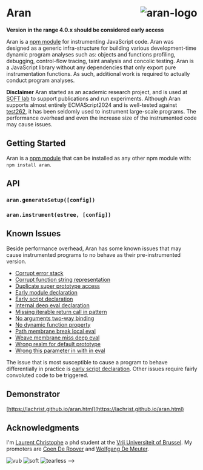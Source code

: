 # Aran <img src="img/aran.png" align="right" alt="aran-logo" title="Aran Linvail the shadow master"/>

**Version in the range 4.0.x should be considered early access**

Aran is a [npm module](https://www.npmjs.com/package/aran) for instrumenting
JavaScript code. Aran was designed as a generic infra-structure for building
various development-time dynamic program analyses such as: objects and functions
profiling, debugging, control-flow tracing, taint analysis and concolic testing.
Aran is a JavaScript library without any dependencies that only export pure
instrumentation functions. As such, additional work is required to actually
conduct program analyses.

**Disclaimer** Aran started as an academic research project, and is used at
[SOFT lab](http://soft.vub.ac.be/soft/) to support publications and run
experiments. Although Aran supports almost entirely ECMAScript2024 and is
well-tested against [test262](https://github.com/tc39/test262), it has been
seldomly used to instrument large-scale programs. The performance overhead and
even the increase size of the instrumented code may cause issues.

## Getting Started

Aran is a [npm module](https://www.npmjs.com/package/aran) that can be installed
as any other npm module with: `npm install aran`.

## API

### `aran.generateSetup([config])`

### `aran.instrument(estree, [config])`

## Known Issues

Beside performance overhead, Aran has some known issues that may cause
instrumented programs to no behave as their pre-instrumented version.

- [Corrupt error stack](./doc/issues/corrupt-error-stack.md)
- [Corrupt function string representation](./doc/issues/corrupt-function-string-representation.md)
- [Duplicate super prototype access](./doc/issues/duplicate-super-prototype-access.md)
- [Early module declaration](./doc/issues/early-module-declaration.md)
- [Early script declaration](./doc/issues/early-script-declaration.md)
- [Internal deep eval declaration](./doc/issues/internal-deep-eval-declaration.md)
- [Missing iterable return call in pattern](./doc/issues/missing-iterable-return-call-in-pattern.md)
- [No arguments two-way binding](./doc/issues/no-arguments-two-way-binding.md)
- [No dynamic function property](./doc/issues/no-dynamic-function-property.md)
- [Path membrane break local eval](./doc/issues/patch-membrane-break-local-eval.md)
- [Weave membrane miss deep eval](./doc/issues/weave-membrane-miss-deep-eval.md)
- [Wrong realm for default prototype](./doc/issues/wrong-realm-for-default-prototype.md)
- [Wrong this parameter in with in eval](./doc/issues/wrong-this-parameter-in-with-in-eval.md)

The issue that is most susceptible to cause a program to behave differentially
in practice is
[early script declaration](./doc/issues/early-script-declaration.md). Other
issues require fairly convoluted code to be triggered.

## Demonstrator

[https://lachrist.github.io/aran.html](https://lachrist.github.io/aran.html)

## Acknowledgments

I'm [Laurent Christophe](http://soft.vub.ac.be/soft/members/lachrist) a phd
student at the [Vrij Universiteit of Brussel](https://www.vub.ac.be). My
promoters are [Coen De Roover](http://soft.vub.ac.be/soft/members/cderoove) and
[Wolfgang De Meuter](http://soft.vub.ac.be/soft/members/wdmeuter).

![vub](img/vub.png) ![soft](img/soft.png) ![tearless](img/tearless.png) -->

<!--
**Table of contents**:

1. [Getting Started](#getting-started)
2. [Demonstrators](#demonstrators)
3. [Limitations](#limitations)
4. [API](#api)
5. [Advice](#advice)
6. [Intrinsics](#intrinsics)
7. [Predefined Values](#predefined-values)
8. [Known Heisenbugs](#known-heisenbugs)
9. [Acknowledgements](#acknowledgments)

## Getting Started

```sh
npm install acorn aran astring
```

```js
import { parse } from "acorn";
import { generate } from "astring";
import { instrument } from "aran";
let depth = "";
global.ADVICE = {
  apply: (f, t, xs, serial) => {
    console.log(depth + f.name + "(" + xs.join(", ") + ")");
    depth += ".";
    const x = Reflect.apply(f, t, xs);
    depth = depth.substring(1);
    console.log(depth + x);
    return x;
  },
};
const pointcut = (name, node) =>
  name === "apply" && node.type === "CallExpression";
const aran = Aran({ namespace: "ADVICE" });
global.eval(Astring.generate(aran.setup()));
const estree1 = Acorn.parse(`
  const fac = (n) => n ? n * fac(n - 1) : 1;
  fac(6);
`);
const estree2 = aran.weave(estree1, pointcut);
global.eval(Astring.generate(estree2));
```

```txt
fac(6)
.fac(5)
..fac(4)
...fac(3)
....fac(2)
.....fac(1)
......fac(0)
......1
.....1
....2
...6
..24
.120
720
```

The code transformation performed by Aran essentially consists in inserting
calls to functions named _traps_ at [ESTree](https://github.com/estree/estree)
nodes specified by the user. For instance, the expression `x + y` may be
transformed into `META.binary("+", x, y, 123)`. The last argument passed to
traps is always a _serial_ number which uniquely identifies the node which
triggered the trap. The object that contains these trap functions is called the
_advice_ and the specification that characterises what trap should be triggered
on each node is called the _pointcut_. The process of inserting trap calls based
on a pointcut is called _weaving_. This terminology is borrowed from
[aspect-oriented programming](https://en.wikipedia.org/wiki/Aspect-oriented_programming).

![weaving](img/weaving.png)

When code weaving happens on the same process which evaluates the weaved code,
it is called _live weaving_. Live weaving enables direct communication between
an advice and its associated Aran instance. For instance, `aran.nodes[serial]`
can be invoked by the advice to retrieve the line index of the node that
triggered a trap. Another good reason for the advice to communicate with Aran
arises when the target program performs dynamic code evaluation -- e.g. by
calling the evil
[eval](https://developer.mozilla.org/en-US/docs/Web/JavaScript/Reference/Global_Objects/eval)
function.

## Demonstrators

- [test/dead/apply/](https://lachrist.github.io/aran/dead-apply-factorial.html):
  The getting started example where weaving happens on the main thread and the
  evaluation of the weaved code on a webworker.
- [test/live/empty-estree.js](https://lachrist.github.io/aran/live-empty-estree-samples.html):
  Empty advice, do nothing aside from instrumenting the argument of direct eval
  calls. Can be used to inspect how Aran normalise JavaScript.
- [test/live/empty-script.js](https://lachrist.github.io/aran/live-empty-script-samples.html):
  Same as `empty-estree.js` but uses the `"script"` format option instead.
- [test/live/forward-estree.js](https://lachrist.github.io/aran/live-forward-estree-samples.html):
  Transparent implementation of all the traps. Can be used to inspect how Aran
  inserts traps.
- [test/live/forward-script.js](https://lachrist.github.io/aran/live-forward-script-samples.html):
  Same as `forward-estree.js` but uses the `"script"` format option instead.
- [test/live/logger.js](https://lachrist.github.io/aran/live-logger-delta.html):
  Same as `forward-script.js` but log the arguments and result of every trap.
- [test/live/shadow-value.js](https://lachrist.github.io/aran/live-shadow-value-delta.html):
  Track program values across the value stack, the call stack and the
  environment but not the store. The identity of values is conserved by wrapping
  them inside regular objects.
- [test/live/shadow-state.js](https://lachrist.github.io/aran/live-shadow-state-delta.html):
  Output the same log as `shadow-value` but by mirroring the value stack, the
  call stack and the environment rather than wrapping values. This analysis
  demonstrates the full capability of Aran and may serve documentation.
- [test/live/linvail-value.js](https://lachrist.github.io/aran/live-linvail-value-delta-object.html)
  Like `shadow-value`, this analysis wrap values into objects to conserve their
  identity. However this analysis can also track values through the store (a.k.a
  the objet graph) thanks to a separate npm module called
  [linvail](https://www.npmjs.com/package/linvail). Linvail uses
  [ECMAScript proxies](https://developer.mozilla.org/en-US/docs/Web/JavaScript/Reference/Global_Objects/Proxy)
  to implement an transitive access control system known as _membrane_.
- [test/live/linvail-taint.js](https://lachrist.github.io/aran/live-linvail-taint-taint.html)
  Simple taint analysis using [linvail](https://www.npmjs.com/package/linvail)
  which prevents information from meta variables `__ARAN_SOURCE__` to flow to
  meta variables `__ARAN_SINK__`.

## Limitations

1. Aran performs a source-to-source code transformation fully compatible with
   most of [ECMAScript2018](https://www.ecma-international.org/ecma-262/9.0).
   Known missing features are:
   - Native modules
     ([`import`](https://developer.mozilla.org/en-US/docs/Web/JavaScript/Reference/Statements/import),
     [`export`](https://developer.mozilla.org/en-US/docs/Web/JavaScript/Reference/Statements/export)).
   - [Classes](https://developer.mozilla.org/en-US/docs/Web/JavaScript/Reference/Classes).
   - Generator functions
     ([`function*`](https://developer.mozilla.org/en-US/docs/Web/JavaScript/Reference/Statements/function*),
     [`yield`](https://developer.mozilla.org/en-US/docs/Web/JavaScript/Reference/Operators/yield),[`yield*`](https://developer.mozilla.org/en-US/docs/Web/JavaScript/Reference/Operators/yield*)).
   - Asynchronous functions
     ([`async function`](https://developer.mozilla.org/en-US/docs/Web/JavaScript/Reference/Statements/async_function),
     [`await`](https://developer.mozilla.org/en-US/docs/Web/JavaScript/Reference/Statements/async_function)).
2. There exists loopholes that will cause the target program to behave
   differentially when analysed. These bugs are often referred as
   [Heisenbugs](https://en.wikipedia.org/wiki/Heisenbug), and are discusses in
   [Known Heisenbugs](#known-heisenbugs).
3. Aran does not provide any facilities for instrumenting modularised JavaScript
   applications. To instrument server-side node applications and client-side
   browser applications we rely on a separate module called
   [Otiluke](https://github.com/lachrist/otiluke).
4. Aran does not offer an out-of-the-box interface for tracking primitive values
   through the object graph. This feature is crucial for data-centric analyses
   such as taint analysis and symbolic execution. In our research, we track
   primitive values through the object graph with
   [linvail](https://github.com/lachrist/linvail) which implements a transitive
   access control system known as
   [membrane](https://tvcutsem.github.io/membranes).

## API

- **`aran = require("aran")({namespace, format, roots})`**

  Create a new Aran instance.

  - `namespace :: string`, default `"_"`: The name of the variable holding the
    advice. It should not start by a dollar sign (`$`) and should not be be one
    of: `arguments`, `eval`, `callee`, `error`. This variable should be
    accessible from the instrumented code. For instance, this variable should be
    global if the instrumented code is evaluated globally. Aran performs
    identifier mangling in such a way that variables from the instrumented code
    never clash against this variable.
  - `format :: "estree" | "script"`, default `"estree"`: Defines the output
    format of `aran.weave(root, pointcut, scope)` and `aran.setup()`.
    - `"estree"`: Output an
      [ESTree program](https://github.com/estree/estree/blob/master/es2015.md#programs).
      This option requires a generator like
      [astring](https://www.npmjs.com/package/astring) to obtain executable
      JavaScript code.
    - `"script"`: Output a string which can directly be fed to `eval`. As Aran's
      instrumentation can be quite verbose, expressions are spanned in multiple
      lines.
  - `roots :: array`, default `[]`: Each ESTree program node passed to
    `aran.weave(root, pointcut, scope)` will be stored in this array. If this
    array is not empty it should probably come from another Aran instance.

  The state of an Aran instance essentially consists in the node it
  instrumented. Aran instances can be serialised using the standard
  `JSON.stringify` function. For instance, in the code below, `aran1` and
  `aran2` are in the exact same state:

  ```js
  const Aran = require("aran");
  const aran1 = Aran({...});
  const string = JSON.stringify(aran1);
  const options = JSON.parse(string);
  const aran2 = Aran(options);
  ```

- **`output = aran.setup()`**

  Generate the setup code which should be executed before any instrumented code.

  - `output :: estree.Program | string`: The setup code whose format depends on
    the `format` option.

  The setup code should be evaluated in an environment where `this` points to
  the global object and where the advice variable is accessible. If the setup
  code is evaluated twice for the same advice, it will throw an error.

- **`output = aran.weave(program, pointcut, serial)`**

  Normalise the input program and insert calls to trap functions at nodes
  specified by the pointcut.

  - `program :: estree.Program`: The
    [ESTree program](https://github.com/estree/estree/blob/master/es2015.md#programs)
    to instrument.
  - `pointcut :: array | function`: The specification that tells Aran where to
    insert trap calls. Two specification formats are supported:
    - `array`: An array containing the names of the traps to insert at every
      applicable cut point. For instance, the pointcut `["binary"]` indicates
      Aran to insert the `binary` traps whenever applicable.
    - `function`: A function that tells whether to insert a given trap at a
      given node. For instance, the pointcut below results in Aran inserting a
      call to the `binary` trap at every update expression:
      ```js
      const pointcut = (name, node) =>
        name === "binary" && node.type === "UpdateExpression";
      ```
  - `serial :: number | null`, default `null`: If the given ESTree program is
    going to be evaluated inside a direct eval call within some previously
    instrumented code, the `serial` argument should be the serial number of that
    direct eval call. If the instrumented code is going to be evaluated
    globally, this argument should be `null` or `undefined`.
  - `output :: estree.Program | string`: The weaved code whose format depends on
    the `format` option.

- **`result = aran.unary(operator, argument)`**

  Performs a unary operation as expected by the `unary` trap. This function can
  be implemented as easily as `eval(operator+" argument")` but we used a boring
  `switch` loop instead for performance reasons.

  - `operator :: string`
  - `arguments :: *`
  - `result :: primitive`

- **`result = aran.binary(operator, left, right)`**

  Performs a binary operation as expected by the `binary` trap. This function
  can be implemented as easily as `eval("left "+operator+" right")` but we used
  a boring `switch` loop instead for performance reasons.

  - `operator :: string`
  - `left :: *`
  - `right :: *`
  - `result :: primitive`

- **`aran.namespace`**

  The name of the variable holding the advice.

  ```js
  {
    value: string,
    enumerable: true,
    configurable: false,
    writable: false
  }
  ```

- **`aran.format`**

  The output format for `aran.weave(estree, scope)` and `aran.setup()`; either
  `"estree"` or `"script"`.

  ```js
  {
    value: string,
    enumerable: true,
    configurable: false,
    writable: false
  }
  ```

- **`aran.roots`**

  An array of all the program nodes weaved by the Aran instance.

  ```js
  {
    value: array,
    enumerable: true,
    configurable: false,
    writable: false
  }
  ```

- **`aran.nodes`**

  An array indexing all the AST node visited by the Aran instance. This field is
  useful to retrieve a node from its serial number: `aran.nodes[serial]`. It is
  not enumerable to reduces the size of stringifying Aran instances. Each node
  in this array contains two additional properties: `AranSerial` and
  `AranParentSerial` which respectively refer to the serial number of the node
  and the serial number of its parent.

  ```js
  {
    value: array,
    enumerable: false,
    configurable: false,
    writable: false
  }
  ```

## Advice

In Aran, an advice is a collection of functions that will be called during the
evaluation of weaved code. These functions are called traps. They are
independently optional and they all receive as last argument a number which is
the index of the ESTree node that triggered the them. Serial numbers can be seen
as program counters.

**Traps Categorisation:**

There exists 26 traps which we categorise based on their transparent
implementation:

- Informers (7): Do nothing.
- Modifiers (15): Return their first argument.
- Combiners (4): Compute a new value:
  - `unary = (operator, argument, serial) => eval(operator+" argument");`
  - `binary = (operator, left, right, serial) => eval("left "+operator+" right");`
  - `apply = (closure, context, arguments, serial) => Reflect.apply(closure, context, arguments);`
  - `construct = (constructor, arguments, serial) => Reflect.construct(constructor, arguments);`

**Traps Insertion:**

| Name        | Original                        | Instrumented                                                                                              |
| ----------- | ------------------------------- | --------------------------------------------------------------------------------------------------------- |
| _Informers_ |                                 |
| `arrival`   | `function () { ... }`           | `... function callee () { ... META.arrival(callee, new.target, this, arguments, @serial); ... } ...`      |
| `break`     | `break l;`                      | `META.break("l", @serial); break l;`                                                                      |
| `continue`  | `continue l;`                   | `META.continue("l", @serial); continue l;`                                                                |
| `debugger`  | `debugger;`                     | `META.debugger(@serial); debugger;`                                                                       |
| `enter`     | `l: { let x; ... }`             | `l : { META.enter("block", ["l"], ["x"], @serial); ... }`                                                 |
| `leave`     | `{ ... }`                       | `{ ... META.leave(@serial); }`                                                                            |
| `program`   | `...` (program)                 | `program(META.intrinsics.global, @serial); ...`                                                           |
| _Modifiers_ |                                 |
| `abrupt`    | `function () { ... }`           | `... function callee () { ... try { ... } catch (error) { throw META.abrupt(error, @serial); } ... } ...` |
| `argument`  | `function () { ... }`           | `... function callee () { ... META.argument(arguments.length, "length", @serial) ... } ...`               |
| `intrinsic` | `[x, y]`                        | `META.intrinsic(META.intrinsics["Array.of"], "Array.of", @serial)($x, $y)`                                |
| `closure`   | `function () { ... }`           | `META.closure(... function callee () { ... } ..., @serial)`                                               |
| `drop`      | `(x, y)`                        | `(META.drop($x, @serial), $y)`                                                                            |
| `error`     | `try { ... } catch (e) { ... }` | `try { ... } catch (error) { ... META.error(error, @serial) ... }`                                        |
| `eval`      | `eval(x)`                       | `... eval(META.eval($x, @serial)) ...`                                                                    |
| `failure`   | `...` (program)                 | `try { ... } catch (error) { throw META.failure(error, @serial); }`                                       |
| `primitive` | `"foo"`                         | `META.primitive("foo", @serial)`                                                                          |
| `read`      | `x`                             | `META.read($x, "x", @serial)`                                                                             |
| `return`    | `return x;`                     | `return META.return($x, @serial);`                                                                        |
| `success`   | `x;` (program)                  | `META.success($x, @serial);`                                                                              |
| `test`      | `x ? y : z`                     | `META.test($x, @serial) ? $y : $z`                                                                        |
| `throw`     | `throw e;`                      | `throw META.throw($e, @serial);`                                                                          |
| `write`     | `x = y;`                        | `$x = META.write($y, "x", @serial);`                                                                      |
| _Combiners_ |                                 |
| `apply`     | `f(x, y)`                       | `META.apply($f, undefined, [$x, $y], @serial)`                                                            |
| `binary`    | `x + y`                         | `META.binary("+", $x, $y, @serial)`                                                                       |
| `construct` | `new F(x, y)`                   | `META.construct($F, [$x, $y], @serial)`                                                                   |
| `unary`     | `!x`                            | `META.unary("!", $x, @serial)`                                                                            |

**Traps Signature:**

| Name        | arguments[0]                                                                                                                                                                                 | arguments[1]                                            | arguments[2]            | arguments[3]           | arguments[4]       |
| ----------- | -------------------------------------------------------------------------------------------------------------------------------------------------------------------------------------------- | ------------------------------------------------------- | ----------------------- | ---------------------- | ------------------ |
| _Informers_ |                                                                                                                                                                                              |                                                         |                         |                        |
| `arrival`   | `callee :: function`                                                                                                                                                                         | `new.target :: function`                                | `this :: value`         | `arguments :: [value]` | `serial :: number` |
| `break`     | `label :: string \| null`                                                                                                                                                                    | `serial :: number`                                      |                         |                        |
| `continue`  | `label :: string \| null`                                                                                                                                                                    | `serial :: number`                                      |                         |                        |
| `debugger`  | `serial :: number`                                                                                                                                                                           |                                                         |                         |                        |
| `enter`     | `tag :: "program" \| "block" \| "then" \| "else" \| "loop" \| "try" \| "catch" \| "finally" \| "switch"`                                                                                     | `labels :: [string]`                                    | `variables :: [string]` | `serial :: number`     |
| `leave`     | `serial :: number`                                                                                                                                                                           |                                                         |                         |                        |
| `program`   | `global :: object`                                                                                                                                                                           | `serial :: number`                                      |                         |                        |
| _Modifiers_ |                                                                                                                                                                                              |                                                         |                         |                        |
| `abrupt`    | `error :: value`                                                                                                                                                                             | `serial :: number`                                      |                         |                        |
| `argument`  | `produced :: value`                                                                                                                                                                          | `index :: number \| "new.target" \| "this" \| "length"` | `serial :: number`      |                        |
| `intrinsic` | `produced :: value`                                                                                                                                                                          | `name :: string`                                        | `serial :: number`      |                        |
| `closure`   | `produced :: function`                                                                                                                                                                       | `serial :: number`                                      |                         |                        |
| `drop`      | `consumed :: value`                                                                                                                                                                          | `serial :: number`                                      |                         |                        |
| `error`     | `produced :: value`                                                                                                                                                                          | `serial :: number`                                      |                         |                        |
| `failure`   | `error :: value`                                                                                                                                                                             | `serial :: number`                                      |                         |                        |
| `primitive` | `produced :: undefined \| null \| boolean \| number \| string`                                                                                                                               | `serial :: number`                                      |                         |                        |
| `read`      | `produced :: value`                                                                                                                                                                          | `variable :: string`                                    | `serial :: number`      |                        |
| `return`    | `consumed :: value`                                                                                                                                                                          | `serial :: number`                                      |                         |                        |
| `success`   | `consumed :: value`                                                                                                                                                                          | `serial :: number`                                      |                         |                        |
| `test`      | `consumed :: value`                                                                                                                                                                          | `serial :: number`                                      |                         |                        |
| `throw`     | `consumed :: value`                                                                                                                                                                          | `serial :: number`                                      |                         |                        |
| `write`     | `consumed :: value`                                                                                                                                                                          | `variable :: string`                                    | `serial :: number`      |                        |
| _Combiners_ |                                                                                                                                                                                              |                                                         |                         |                        |
| `apply`     | `function :: value`                                                                                                                                                                          | `this :: value`                                         | `arguments :: [value]`  | `serial :: number`     |
| `binary`    | `operator :: "==" \| "!=" \| "===" \| "!==" \| "<" \| "<=" \| ">" \| ">=" \| "<<" \| ">>" \| ">>>" \| "+" \| "-" \| "*" \| "/" \| "%" \| "\|" \| "^" \| "&" \| "in" \| "instanceof" \| ".."` | `left :: value`                                         | `right :: value`        | `serial :: number`     |
| `construct` | `constructor :: value`                                                                                                                                                                       | `arguments :: [value]`                                  | `serial :: number`      |                        |
| `unary`     | `operator :: "-" \| "+" \| "!" \| "~" \| "typeof" \| "void"`                                                                                                                                 | `argument :: value`                                     | `serial :: number`      |                        |

**Traps Comments:**

Some groups of traps requires additional explanations:

- `enter`, `write`, `read`, `leave`: These (only) four traps describe the
  runtime interaction with the environment. We discuss how below:

  1. In the normalisation process, Aran often inserts new variables called
     _token_. Tokens appear to be numbers from traps perspective whereas
     variables present in the original code appear as strings.
  2. Aran only declares `let` variables:
     - `var` declarations at the top-level scope are normalised into property
       definition on the global object.
     - `var` declarations inside functions are hoisted and normalised into `let`
       declarations.
     - `const` declarations are normalised into `let` declarations and a static
       type error is throws upon rewrite attempt.
  3. Aran hoists its `let` declarations at the top of lexical blocks. This makes
     the temporal deadzone disappear. To restore the behaviour of the temporal
     deadzone, a token is associated to each variable. At runtime, these tokens
     will refer to a boolean value indicating whether their associated variable
     has already been initialised or not. Before accessing a variable in a
     dynamic portion of the deadzone, a runtime time check on its associated
     token is inserted. In many cases, the temporal deadzone of a variable can
     be statically determined and its associated token is entirely removed from
     the instrumented code. Not that `eval` kills this optimisation because we
     have to assume that any reachable variable may be accessed.

  ```js
  // Original //
  const a = () => x;
  let x = "foo";
  a();
  a = "bar";
  ```

  ```js
  // (pseudo) Instrumented //
  let $a, $x, $1;
  META.enter("program", [], ["a", "x", 123]);
  $1 = META.write(false, 1);
  $a = () =>
    META.read($1, 1)
      ? META.read($x, "x", 123)
      : (() => {
          throw new TypeError("x is not defined");
        })();
  $x = META.write("foo", "x");
  $1 = META.write(true, 1);
  $a();
  throw new TypeError("Assignment to a constant variable");
  META.leave();
  ```

- `program`, `success`, `failure`: These traps are inserted into programs that
  will _not_ be evaluated inside a direct eval call. The first trap invoked by a
  program is always `program(@serial)` and the last trap is either
  `success($1, @serial)` or `failure(error, @serial)`.

  ```js
  // Original //
  "foo";
  ```

  ```js
  // Instrumented //
  META.program();
  let $1 = undefined;
  try {
    $1 = "foo";
    META.success($1);
  } catch (error) {
    throw META.failure(error);
  }
  ```

- `arrival`, `argument`, `return`, `abrupt`: When applying an instrumented
  closure, these traps are invoked in the following order:

  1. `arrival(callee, new.target, this, arguments, @serial)`: Beware: `callee`
     refers to the function given as parameter to the `closure` trap and _not_
     its return value.
  2. `argument(new.target, "new.target", @serial)`: For arrows, this trap is
     used to check that it was not called as a constructor. For functions, this
     trap is used to initialise a sanitised version of the `new.target`
     variable. For functions, if its result is not `undefined`, it will be used
     to initialise a sanitised version of the `this` variable.
  3. `argument(this, "this", @serial)`: This trap is invoked only if the
     previous trap returned `undefined`. For arrows, the result of this trap is
     discarded. For functions, this trap is used to initialise a sanitised
     version of the `this` variable.
  4. `argument(arguments.length, "length", @serial)`: The value returned by this
     trap is used to define how many times the next trap should be called.
  5. `argument(arguments[argindex], argindex, @serial)`: This trap is used to
     initialise parameters. For functions reading the `arguments` variable it is
     also used to initialise the `arguments` object. The variable `argindex` is
     counter from `0` to the value returned by the previous trap.
  6. `return(<EXPR>, @serial)` or `abrupt(error, @serial)`: If the closure
     normally terminated, the `return` trap is invoked with its result. Else,
     the `abrupt` trap is called with the error that caused it to abruptly
     terminate. The serial number of the `return` trap may either points to a
     `return` statement in the original code or the closure if it terminated
     without hitting a `return` statement.

  ```js
  // Original //
  const f = function (x) => {
    console.log("Square = " x * x);
  }
  ```

  ```js
  // (pseudo) Instrumented //
  let $f;
  $f = function callee () {
    try {
      let $x, $0newtarget, $this, $1, $2;
      META.arrival(callee, new.target, this, arguments, @serial);
      $0newtarget = META.argument(new.target, "new.target", @serial);
      if ($0newtarget)
        $this = Object.create($0newtarget.prototype);
      else
        $this = META.argument(this, "this", @serial);
      $1 = META.argument(arguments.length, "length", @serial);
      $x = 0 < $1 ? META.argument(arguments[0], 0, @serial) : undefined;
      $2 = 1;
      while ($2 < $1) {
        META.argument(arguments[$2], $2, @serial);
        $2 = $2 + 1;
      }
      console.log("Square = " $x * $x);
      return META.return(undefined, @serial);
    } catch (error) {
      throw META.abrupt(error, @serial);
    }
  };
  ```

- `enter`, `break`, `continue`, `leave`: These traps describe runtime label
  jumps:

  ```js
  // Original //
  l: m: while (true) {
    continue l;
  }
  ```

  ```js
  // Instrumented //
  l: m: while (true) {
    META.enter("loop", ["l", "m"], [], @serial1);
    META.continue("l", @serial2);
    continue l;
    META.leave(@serial1);
  }
  ```

- `intrinsic`: In the normalisation process, Aran often uses pre-existing values
  from the global object (a.k.a: intrinsics, a.k.a: primordials). To render the
  instrumented code resilient to modification of the global object it is
  important to store these intrinsic values upfront. This is performed during
  the setup phase.

  ```js
  // Original //
  /abc/g;
  ```

  ```js
  // (pseudo) Instrumented //
  new META.intrinsic(META.intrinsics.RegExp, "RegExp")("abc", "g");
  ```

## Intrinsics

Below is a list of the all the intrinsics stored by the setup code along with
their utility:

- `global`: For declaring/writing/reading global variables and for assigning the
  initial value of `this`.
- `eval`: For detecting whether a syntactic direct eval call actually resolves
  to a direct eval call at runtime.
- `RegExp`: For normalising literal regular expressions.
- `ReferenceError`: Reference errors are thrown when a variable is not defined
  or is in the temporal deadzone.
- `TypeError`: Type errors are thrown at many places, e.g: when `Reflect.set`
  returns false in strict mode.
- `Reflect.get`: For normalising member expressions.
- `Reflect.set`: For normalising assignments on member expressions and building
  various objects.
- `Reflect.has`: Called when variable lookups hit a `with` statement.
- `Reflect.deleteProperty`: For normalising `delete` unary operations on member
  expressions.
- `Reflect.apply`: For normalising call expressions containing spread elements.
- `Reflect.construct`: For normalising new expressions containing spread
  elements.
- `Reflect.getOwnPropertyDescriptor`: For knowing whether a variable is globally
  defined.
- `Reflect.defineProperty`: For building various objects (e.g.: object literals,
  the `arguments` object, functions, functions prototype).
- `Reflect.getPrototypeOf`: For knowing whether a variable is defined in the
  global object and for collecting the enumerable keys of an object as
  enumerated by the `for .. in` statement.
- `Reflect.setPrototypeOf`: For building various objects (e.g.: object literals,
  the `arguments` object, functions prototype).
- `Object`: Often called before calling functions of the `Reflect` object to
  prevent type errors.
- `Object.prototype`: The `[[Prototype]]` field of various objects (e.g.: object
  literals, the `arguments` object, functions prototype).
- `Object.create`: For building various objects.
- `Object.freeze`: For building the first argument passed to the tag of template
  expressions and its `raw` property.
- `Object.keys`: For normalising `for ... in` statements.
- `Array.of`: For normalising array expressions and building the first argument
  passed to the tag of template expressions and its `raw` property.
- `Array.prototype.push`: For building the rest elements of array patterns,
  object patterns and argument patterns.
- `Array.prototype.concat`: For normalising expressions with spread elements
  (array expressions, call expressions, new expressions).
- `Array.prototype.values`: The `@@iterator` field of `arguments` objects.
- `Array.prototype.includes`: For building the `rest` value of object patterns.
- `Symbol.unscopables`: Used when variable lookups hit a `with` statement.
- `Symbol.iterator`: For normalising the iteration protocol.
- `Reflect.getOwnPropertyDescriptor(Function.prototype,'arguments').get`: The
  `callee` fields of `arguments` objects in strict mode.
- `Reflect.getOwnPropertyDescriptor(Function.prototype,'arguments').set`: The
  `callee` fields of `arguments` objects in strict mode.

## Predefined Values

Rather than defining a closure whenever statements are needed in an expression
context, Aran defines several functions at the beginning of programs. This help
reduce the size of the instrumented code. The other value that Aran predefines
is the completion value of the program. These predefined values are always
assigned to the same token in the order listed below:

1. `HelperThrowTypeError(message)`: Throws a type error; called when:
   - Assigning to a constant variable.
   - Reading/Assigning a property on `null` or `undefined`.
   - Calling an arrow as a constructor.
   - In strict mode, deleting a member expression and failing.
   - In strict mode, assigning a member expression and failing.
   - Passing `null` or `undefined` a `with` statement.
2. `HelperThrowReferenceError(message)`: Throws a reference error; called when:
   - Accessing a local variable in its temporal dead zone.
   - Reading a non existing global variable.
   - In Strict mode, writing to non existing global variable.
3. `boolean = HelperIsGlobal(name)`: Indicates whether an identifier is globally
   defined (non-enumerable properties also count). A call to this helper are
   inserted whenever a variable lookup reach the global scope in Aran's static
   scope analysis.
4. `array = HelperIteratorRest(iterator)`: Pushes the remaining elements of an
   iterator into an array. A call to this helper is inserted to compute the
   value of an array pattern's rest element.
5. `target = HelperObjectRest(source, keys)`: Create an object `target` that
   contains the own enumerable properties of `source` safe the ones listed in
   `keys`. A call to this helper is inserted to computed the value of an object
   pattern's rest element.
6. `HelperObjectAssign(target, source)`: Similar to `Object.assign` but uses
   `Reflect.defineProperty` rather than `Reflect.set` on the target object. A
   call to this helper is inserted whenever an object expression contain a
   spread element.
7. `Completion`: The completion value of the program, initially: `undefined`.

## Known Heisenbugs

When dynamically analysing a program, it is implicitly assumed that the analysis
will conserve the program's behaviour. If this is not the case, the analysis
might draw erroneous conclusions. Behavioural divergences caused by an analysis
over the target program are called
[Heisenbugs](https://en.wikipedia.org/wiki/Heisenbug). It is very easy to write
an analysis that is not transparent, for instance
`advice.primitive = () => "foo";` will drastically alter the behaviour of the
program under analysis. However, Aran introduce Heisenbugs by itself as well:

- _Performance Overhead_: A program being dynamically analysed will necessarily
  perform slower. Events might interleave in a different order or malicious code
  might detect the overhead. Unfortunately there seem to be no general solution
  to this problem.
- _Code Reification_: Whenever the target program can obtain a representation of
  itself (a.k.a. code reification), the original code should be returned rather
  than its instrumented version. In the code below, the assertion should pass
  but it does not after instrumentation:
  ```js
  function f() {}
  assert(f.toString() === "function f () {}");
  ```
  Solving this issue should probably involve (i) receiving indentation
  information along with the program AST (ii) maintaining at runtime a mapping
  from closures to their non-instrumented source code (iii) inserting runtime
  checks at every function call to transform the result. Not only this would
  make Aran's API uglier, it would also not completely solve the problem as
  `Function.prototype.toString` could be called on instrumented closures in
  non-instrumented code areas.
- _Dynamic Scoping_: Normally, in non-strict mode, direct eval calls should be
  able to declare variables to their calling environment. This is not the case
  for instrumented code because Aran performs a static scope analysis. To make
  JavaScript scope purely static, Aran simply transforms the top level `var`
  declarations into `let` declarations for programs being evaluated inside a
  direct eval call. In the code below, the assertion should pass but it does not
  after instrumentation:
  ```js
  function f() {
    eval("var x = 'foo';");
    assert(typeof x === "string");
  }
  f();
  ```
  This could be solved but it would render the scope analysis much more complex.
- _Aliasing Arguments' Properties_: In non strict mode,
  [`arguments` objects](https://developer.mozilla.org/en-US/docs/Web/JavaScript/Reference/Functions/arguments)
  are linked to their closure's environment. Modifications of the arguments
  object will be reflected to the binding of their corresponding parameter. This
  link is broken by Aran's instrumentation because instrumented closures don't
  have parameters and use the `arguments` object instead. In the code below,
  both assertions should pass but they are both failing after instrumentation:
  ```js
  function f(x) {
    arguments[0] = "bar";
    assert(x === "bar");
    x = "qux";
    assert(arguments[0] === "qux");
  }
  f("foo");
  ```
  The link between the `arguments` object and the environment could be
  re-established by using proxies and modifying the scope analysis performed by
  Aran.
- _Computed Methods' Name_: Normally, in an object literal, methods names should
  be assigned to their property key even if it is computed. This is not the case
  for instrumented code because Aran uses a simple static analysis to assign
  function's names. In the code below, the assertion should pass but it fails
  after instrumentation:
  ```js
  var x = "foo";
  var o = {
    [x]: function () {},
  };
  assert(o.foo.name === "foo");
  ```
  This issue could be solved in Aran.
- _Arrow's Prototype_: Normally, arrows should not define a `prototype`
  property. This is not the case for instrumented code because Aran transforms
  arrows into function which have a non-configurable `prototype` property. In
  the code below, both assertion should pass but the second one fails after
  instrumentation
  ```js
  var a = () => {};
  assert(a.prototype === undefined); // Success
  assert(Reflect.getOwnPropertyDescriptor(a, "prototype") === undefined);
  ```
  This issue could be solved by not transforming arrows to functions.
- _Constructing Arrow Proxies_: Normally, a proxy wrapping an arrow function
  should never call its `construct` handler. This is not the case for
  instrumented code because Aran transforms arrows into functions that throw a
  type error when the `new.target` is defined.
  ```js
  const a = () => {};
  const p = new Proxy(a, {
    construct: () => {
      throw new Error("This should never happen");
    },
  });
  new p();
  ```
  This issue could be solved by not transforming arrows to functions.
























## Discussion

[Aran](https://github.com/lachrist/aran) and program transformation in general is good for introspecting the control flow and pointers data flow.
Things become more difficult when reasoning about primitive value data flow is involved.
For instance, there is no way at the JavaScript language level to differentiate two `null` values even though they have different origins.
This restriction strikes every JavaScript primitive values because they are inlined into different parts of the program's state -- e.g the environment and the value stack.
All of these copying blur the concept of a primitive value's identity and lifetime.
By opposition, objects can be properly differentiated based on their address in the store.
Such situation happens in almost every mainstream programming languages.
We now discuss several strategies to provide an identity to primitive values:
* *Shadow States*:
  For low-level languages such as binary code, primitive values are often tracked by maintaining a so called "shadow state" that mirrors the concrete program state.
  This shadow state contains analysis-related information about the program values situated at the same location in the concrete state.
  [Valgrind](http://valgrind.org/) is a popular binary instrumentation framework which utilizes this technique to enables many data-flow analyses.
  The difficulty of this technique lies in maintaining the shadow state as non-instrumented functions are being executed.
  In JavaScript this problem typically arises when objects are passed to non instrumented functions such as intrinsics.
  Keeping the shadow store in sync during such operation requires to know the exact semantic of the non-instrumented function.
  Since they are so many different intrinsic functions in JavaScript, this is a very hard thing to do.
* *Record And Replay*:
  Record and replay systems such as [Jalangi](https://github.com/SRA-SiliconValley/jalangi) are an intelligent response to the challenge of keeping in sync the shadow state with its concrete state.
  Acknowledging that divergences between shadow and concrete states cannot be completely avoided, these systems allows divergences in the replay phase which can be recovered from by utilizing the trace gathered during the record phase.
  We propose two arguments against such technique:
  First, every time divergences are resolved in the replay phase, values with unknown origin are being introduced which necessarily diminish the precision of the resulting analysis.
  Second, the replay phase only provide information about partial execution which can be puzzling to reason about.
* *Wrappers*:
  Instead of providing an entire separated shadow state, wrappers constitute a finer grained solution.
  By wrapping primitive values inside objects we can simply let them propagate through the data flow of the base program.
  The challenge introduced by wrappers is to make them behave like their wrapped primitive value to non-transformed code.
  We explore three solutions to this challenge:
  * *Boxed Values*:
    JavaScript enables to box booleans, numbers and strings.
    Despite that symbols, `undefined` and `null` cannot be tracked by this method, boxed values do not always behave like their primitive counterpart within intrinsics.
    ```js
    // Strings cannot be differentiated based on their origin
    let string1 = "abc";
    let string2 = "abc";
    assert(string1 === string2);
    // Boxed strings can be differentiated based on their origin
    let boxed_string1 = new String("abc");
    let boxed_string2 = new String("abc");
    assert(boxed_string1 !== boxed_string2);
    // Boxed value behave as primitive in some intrinsics:
    assert(JSON.stringify({a:string1}) === JSON.stringify({a:boxed_string1}));
    // In others, they don't...
    let error
    try {
      Object.defineProperty(string1, "foo", {value:"bar"});
    } catch (e) {
      error = e;
    }
    assert(error);
    Object.defineProperty(boxed_string1, "foo", {value:"bar"});
    ```
  * *`valueOf` Method*:
    A similar mechanism to boxed value is to use the `valueOf` method.
    Many JavaScript intrinsics expecting a primitive value but receiving an object will try to convert this object into a primitive using its `valueOf` method.
    As for boxed values this solution is not bullet proof and there exists many cases where the `valueOf` method will not be invoked.
  * *Explicit Wrappers*:
    Finally a last option consists in using explicit wrappers which should be cleaned up before escaping to non-instrumented code.
    This requires to setup an access control system between instrumented code and non-instrumented code.
    This the solution this module directly enables.


1. **Debugging NaN appearances**
  In this first example, we want to provide an analysis which tracks the origin of `NaN` (not-a-number) values.
  The problem with `NaN` values is that they can easily propagate as the program is executed such that detecting the original cause of a `NaN` appearance is often tedious for large programs.
  Consider the program below which alerts "Your age is: NaN".
  ```js
  var year = Number(document.getElementById("bdate").avlue);
  // many lines with many unrelated NaNs appearances
  alert("Your age is: " + (2016 - year));
  ```
  Simply printing every appearance of `NaN` values runs under the risk of overwhelming the programmer with unrelated `NaN` appearances.
  We would like to know only of the `NaN` that caused the alert to display an buggy message.
  It is therefore crucial to differentiate `NaN` values which cannot be done at the JavaScript language level.

2. **Taint analysis**
  Taint analysis consists in marking -- or *tainting* -- values coming from predefined source of information and preventing them from flowing through predefined sinks of information.
  As tainted values are manipulated through the program, the taint should be properly propagated to dependent values.
  ```js
  var password = document.getElementById("password"); // predefined source
  var secret = password.value; // tainted string
  var secrets = secret.split(""); // array of tainted characters
  sendToShadyThirdPartyServer(secrets); // predefined sink
  ```
  Lets suppose that the password was `"trustno1"`.
  N.B. strings are primitive values in JavaScript.
  After splitting this string to characters we cannot simply taint all string being `"t"`, `"r"`, `"u"`, `"s"`, `"t"`, "`n`", "`o`", `"1"`.
  This would lead to serious over-tainting and diminish the precision and usefulness of the analysis.
  As for the `Nan` debugger we crucially need to differentiate primitive values based on their origin and not only their value.

3. **Concolic Testing**
  Concolic testing aims at automatically exploring all the control-flow paths a program can take for validation purpose.
  It involves gathering mathematic formula on a program's inputs as it is being executed.
  Later, these formula can be given to a constraint solver to steer the program into a unexplored execution path.
  Consider the program below which has two different outcomes based on the birthdate of the user.
  A successful concolic tester should be able to generate an birthdate input that leads the program to the consequent branch and an other birthdate input that leads the program to the alternate branch.
  ```js
  var input = document.getElemenById("bdate").value;
  var bdate = input.value // new symbolic value [α]
  var age = bdate - 2016; // new constraint [β = α - 2016]
  var isminor = age > 17; // new constraint [γ = β > 17]
  if (isminor) {          // path condition [γ && γ = β > 17 && β = α - 2016]
    // do something
  } else {                // path condition [!γ && γ = β > 17 && β = α - 2016]
    // do something else
  }
  ```
  It should be clear that confusing two primitive values having different origin would easily lead to erroneous path constraint.
 -->

